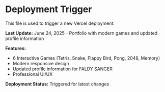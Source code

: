 # Deployment Trigger

This file is used to trigger a new Vercel deployment.

**Last Update:** June 24, 2025 - Portfolio with modern games and updated profile information

**Features:**
- 6 Interactive Games (Tetris, Snake, Flappy Bird, Pong, 2048, Memory)
- Modern responsive design
- Updated profile information for FALDY SANGER
- Professional UI/UX

**Deployment Status:** Triggered for latest changes
